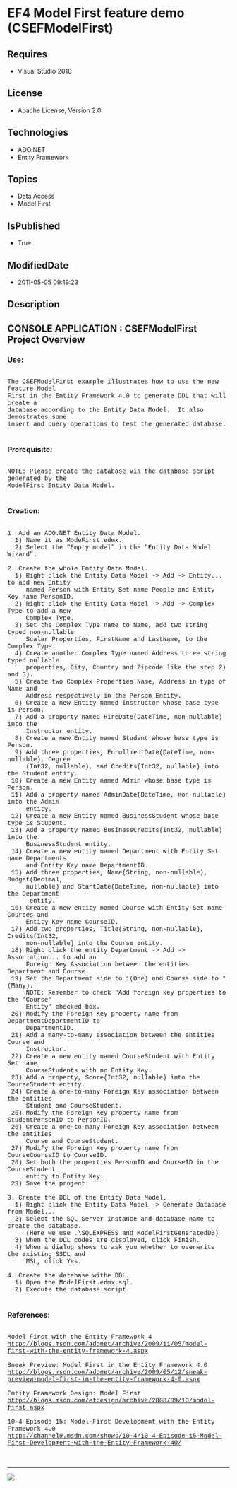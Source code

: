 # EF4 Model First feature demo (CSEFModelFirst)
## Requires
* Visual Studio 2010
## License
* Apache License, Version 2.0
## Technologies
* ADO.NET
* Entity Framework
## Topics
* Data Access
* Model First
## IsPublished
* True
## ModifiedDate
* 2011-05-05 09:19:23
## Description

<p style="font-family:Courier New"></p>
<h2>CONSOLE APPLICATION : CSEFModelFirst Project Overview</h2>
<p style="font-family:Courier New"></p>
<h3>Use:</h3>
<p style="font-family:Courier New"><br>
The CSEFModelFirst example illustrates how to use the new feature Model<br>
First in the Entity Framework 4.0 to generate DDL that will create a <br>
database according to the Entity Data Model. &nbsp;It also demostrates some <br>
insert and query operations to test the generated database.<br>
<br>
</p>
<h3>Prerequisite:</h3>
<p style="font-family:Courier New"><br>
NOTE: Please create the database via the database script generated by the <br>
ModelFirst Entity Data Model.<br>
<br>
</p>
<h3>Creation:</h3>
<p style="font-family:Courier New"><br>
1. Add an ADO.NET Entity Data Model.<br>
&nbsp; 1) Name it as ModeFirst.edmx.<br>
&nbsp; 2) Select the &quot;Empty model&quot; in the &quot;Entity Data Model Wizard&quot;.<br>
<br>
2. Create the whole Entity Data Model.<br>
&nbsp; 1) Right click the Entity Data Model -&gt; Add -&gt; Entity... to add new Entity<br>
&nbsp; &nbsp; &nbsp;named Person with Entity Set name People and Entity Key name PersonID.<br>
&nbsp; 2) Right click the Entity Data Model -&gt; Add -&gt; Complex Type to add a new<br>
&nbsp; &nbsp; &nbsp;Complex Type. &nbsp;<br>
&nbsp; 3) Set the Complex Type name to Name, add two string typed non-nullable <br>
&nbsp; &nbsp; &nbsp;Scalar Properties, FirstName and LastName, to the Complex Type.<br>
&nbsp; 4) Create another Complex Type named Address three string typed nullable <br>
&nbsp; &nbsp; &nbsp;properties, City, Country and Zipcode like the step 2) and 3).
<br>
&nbsp; 5) Create two Complex Properties Name, Address in type of Name and <br>
&nbsp; &nbsp; &nbsp;Address respectively in the Person Entity.<br>
&nbsp; 6) Create a new Entity named Instructor whose base type is Person.<br>
&nbsp; 7) Add a property named HireDate(DateTime, non-nullable) into the <br>
&nbsp; &nbsp; &nbsp;Instructor entity.<br>
&nbsp; 8) Create a new Entity named Student whose base type is Person.<br>
&nbsp; 9) Add three properties, EnrollmentDate(DateTime, non-nullable), Degree<br>
&nbsp; &nbsp; &nbsp;(Int32, nullable), and Credits(Int32, nullable) into the Student entity.<br>
&nbsp;10) Create a new Entity named Admin whose base type is Person.<br>
&nbsp;11) Add a property named AdminDate(DateTime, non-nullable) into the Admin<br>
&nbsp; &nbsp; &nbsp;entity.<br>
&nbsp;12) Create a new Entity named BusinessStudent whose base type is Student.<br>
&nbsp;13) Add a property named BusinessCredits(Int32, nullable) into the<br>
&nbsp; &nbsp; &nbsp;BusinessStudent entity.<br>
&nbsp;14) Create a new entity named Department with Entity Set name Departments<br>
&nbsp; &nbsp; &nbsp;and Entity Key name DepartmentID. <br>
&nbsp;15) Add three properties, Name(String, non-nullable), Budget(Decimal, <br>
&nbsp; &nbsp; &nbsp;nullable) and StartDate(DateTime, non-nullable) into the Department<br>
&nbsp;&nbsp;&nbsp;&nbsp; &nbsp;entity.<br>
&nbsp;16) Create a new entity named Course with Entity Set name Courses and <br>
&nbsp; &nbsp; &nbsp;Entity Key name CourseID. <br>
&nbsp;17) Add two properties, Title(String, non-nullable), Credits(Int32, <br>
&nbsp; &nbsp; &nbsp;non-nullable) into the Course entity.<br>
&nbsp;18) Right click the entity Department -&gt; Add -&gt; Association... to add an<br>
&nbsp; &nbsp; &nbsp;Foreign Key Association between the entities Department and Course.<br>
&nbsp;19) Set the Department side to 1(One) and Course side to *(Many).<br>
&nbsp; &nbsp; &nbsp;NOTE: Remember to check &quot;Add foreign key properties to the 'Course'
<br>
&nbsp; &nbsp; &nbsp;Entity&quot; checked box. &nbsp;<br>
&nbsp;20) Modify the Foreign Key property name from DepartmentDepartmentID to<br>
&nbsp; &nbsp; &nbsp;DepartmentID. &nbsp;<br>
&nbsp;21) Add a many-to-many association between the entities Course and <br>
&nbsp; &nbsp; &nbsp;Instructor.<br>
&nbsp;22) Create a new entity named CourseStudent with Entity Set name <br>
&nbsp; &nbsp; &nbsp;CourseStudents with no Entity Key.<br>
&nbsp;23) Add a property, Score(Int32, nullable) into the CourseStudent entity.<br>
&nbsp;24) Create a one-to-many Foreign Key association between the entities <br>
&nbsp; &nbsp; &nbsp;Student and CourseStudent. &nbsp; <br>
&nbsp;25) Modify the Foreign Key property name from StudentPersonID to PersonID.<br>
&nbsp;26) Create a one-to-many Foreign Key association between the entities <br>
&nbsp; &nbsp; &nbsp;Course and CourseStudent. <br>
&nbsp;27) Modify the Foreign Key property name from CourseCourseID to CourseID.<br>
&nbsp;28) Set both the properties PersonID and CourseID in the CourseStudent<br>
&nbsp; &nbsp; &nbsp;entity to Entity Key.<br>
&nbsp;29) Save the project.<br>
<br>
3. Create the DDL of the Entity Data Model.<br>
&nbsp; 1) Right click the Entity Data Model -&gt; Generate Database from Model...<br>
&nbsp; 2) Select the SQL Server instance and database name to create the database.<br>
&nbsp; &nbsp; &nbsp;(Here we use .\SQLEXPRESS and ModelFirstGeneratedDB)<br>
&nbsp; 3) When the DDL codes are displayed, click Finish.<br>
&nbsp; 4) When a dialog shows to ask you whether to overwrite the existing SSDL and<br>
&nbsp; &nbsp; &nbsp;MSL, click Yes.<br>
<br>
4. Create the database withe DDL.<br>
&nbsp; 1) Open the ModelFirst.edmx.sql.<br>
&nbsp; 2) Execute the database script.<br>
<br>
</p>
<h3>References:</h3>
<p style="font-family:Courier New"><br>
Model First with the Entity Framework 4<br>
<a target="_blank" href="http://blogs.msdn.com/adonet/archive/2009/11/05/model-first-with-the-entity-framework-4.aspx">http://blogs.msdn.com/adonet/archive/2009/11/05/model-first-with-the-entity-framework-4.aspx</a><br>
<br>
Sneak Preview: Model First in the Entity Framework 4.0<br>
<a target="_blank" href="http://blogs.msdn.com/adonet/archive/2009/05/12/sneak-preview-model-first-in-the-entity-framework-4-0.aspx">http://blogs.msdn.com/adonet/archive/2009/05/12/sneak-preview-model-first-in-the-entity-framework-4-0.aspx</a><br>
<br>
Entity Framework Design: Model First<br>
<a target="_blank" href="http://blogs.msdn.com/efdesign/archive/2008/09/10/model-first.aspx">http://blogs.msdn.com/efdesign/archive/2008/09/10/model-first.aspx</a><br>
<br>
10-4 Episode 15: Model-First Development with the Entity Framework 4.0<br>
<a target="_blank" href="http://channel9.msdn.com/shows/10-4/10-4-Episode-15-Model-First-Development-with-the-Entity-Framework-40/">http://channel9.msdn.com/shows/10-4/10-4-Episode-15-Model-First-Development-with-the-Entity-Framework-40/</a><br>
<br>
<br>
</p>
<hr>
<div><a href="http://go.microsoft.com/?linkid=9759640" style="margin-top:3px"><img src="http://bit.ly/onecodelogo">
</a></div>
